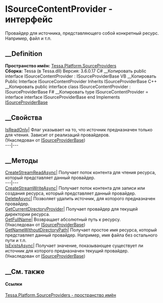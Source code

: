 # ISourceContentProvider - интерфейс
Провайдер для источника, представляющего собой конкретный ресурс. Например,
файл и т.п.
## __Definition
 **Пространство имён:**
[Tessa.Platform.SourceProviders](N_Tessa_Platform_SourceProviders.htm)  
 **Сборка:** Tessa (в Tessa.dll) Версия: 3.6.0.17
C# __Копировать
     public interface ISourceContentProvider : ISourceProviderBase
VB __Копировать
     Public Interface ISourceContentProvider
    	Inherits ISourceProviderBase
C++ __Копировать
     public interface class ISourceContentProvider : ISourceProviderBase
F# __Копировать
     type ISourceContentProvider = 
        interface
            interface ISourceProviderBase
        end
Implements
    [ISourceProviderBase](T_Tessa_Platform_SourceProviders_ISourceProviderBase.htm)
##  __Свойства
[IsReadOnly](P_Tessa_Platform_SourceProviders_ISourceProviderBase_IsReadOnly.htm)|
Флаг указывает на то, что источник предназначен только для чтения. Зависит от
реализаций провайдеров.  
(Унаследован от
[ISourceProviderBase](T_Tessa_Platform_SourceProviders_ISourceProviderBase.htm))  
---|---  
##  __Методы
[CreateStreamReadAsync](M_Tessa_Platform_SourceProviders_ISourceContentProvider_CreateStreamReadAsync.htm)|
Получает поток контента для чтения ресурса, который представляет данный
провайдер.  
---|---  
[CreateStreamWriteAsync](M_Tessa_Platform_SourceProviders_ISourceContentProvider_CreateStreamWriteAsync.htm)|
Получает поток контента для записи или создания ресурса, который представляет
данный провайдер.  
[DeleteAsync](M_Tessa_Platform_SourceProviders_ISourceContentProvider_DeleteAsync.htm)|
Позволяет удалить источник, для которого предназначен провайдер.  
[GetCurrentDirectoryProvider](M_Tessa_Platform_SourceProviders_ISourceContentProvider_GetCurrentDirectoryProvider.htm)|
Получает провайдер для текущей директории ресурса.  
[GetFullName](M_Tessa_Platform_SourceProviders_ISourceProviderBase_GetFullName.htm)|
Возвращает абсолютный путь к ресурсу.  
(Унаследован от
[ISourceProviderBase](T_Tessa_Platform_SourceProviders_ISourceProviderBase.htm))  
[GetNameWithoutDirectoryPath](M_Tessa_Platform_SourceProviders_ISourceContentProvider_GetNameWithoutDirectoryPath.htm)|
Получает простое имя ресурса, который представляет данный провайдер. Например,
имя файла без остального пути и т.п.  
[IsExistsAsync](M_Tessa_Platform_SourceProviders_ISourceProviderBase_IsExistsAsync.htm)|
Получает значение, показывающее существует ли источник для которого
предназначен текущий провайдер.  
(Унаследован от
[ISourceProviderBase](T_Tessa_Platform_SourceProviders_ISourceProviderBase.htm))  
##  __См. также
#### Ссылки
[Tessa.Platform.SourceProviders - пространство
имён](N_Tessa_Platform_SourceProviders.htm)

